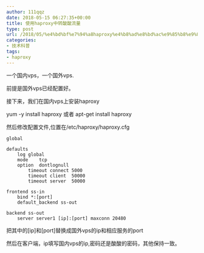 ```yaml
---
author: 111qqz
date: 2018-05-15 06:27:35+00:00
title: 使用haproxy中转酸酸流量
type: post
url: /2018/05/%e4%bd%bf%e7%94%a8haproxy%e4%b8%ad%e8%bd%ac%e9%85%b8%e9%85%b8%e6%b5%81%e9%87%8f/
categories:
- 技术科普
tags:
- haproxy
---
```


一个国内vps，一个国外vps.

前提是国外vps已经配置好。

接下来，我们在国内vps上安装haproxy

yum -y install haproxy 或者 apt-get install haproxy

然后修改配置文件,位置在/etc/haproxy/haproxy.cfg

    
    global
     
    defaults
    	log	global
    	mode	tcp
    	option	dontlognull
            timeout connect 5000
            timeout client  50000
            timeout server  50000
     
    frontend ss-in
        bind *:[port]
        default_backend ss-out
     
    backend ss-out
        server server1 [ip]:[port] maxconn 20480


把其中的[ip]和[port]替换成国外vps的ip和相应服务的port

然后在客户端，ip填写国内vps的ip,密码还是酸酸的密码，其他保持一致。




